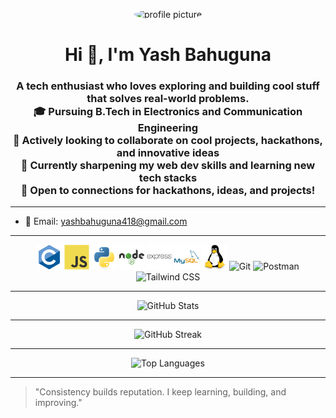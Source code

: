 <p align="center">
  <img src="https://i.pinimg.com/originals/7c/d7/2d/7cd72df765ac4f50767325c7c6564058.jpg" alt="profile picture" width="180" style="border-radius: 50%;" />
</p>

<h1 align="center">Hi 👋, I'm Yash Bahuguna</h1>

<h3 align="center">
A tech enthusiast who loves exploring and building cool stuff that solves real-world problems.<br>
🎓 Pursuing B.Tech in Electronics and Communication Engineering<br>
🚀 Actively looking to collaborate on cool projects, hackathons, and innovative ideas<br>
🌱 Currently sharpening my web dev skills and learning new tech stacks<br>
🤝 Open to connections for hackathons, ideas, and projects!
</h3>

---



- 📧 Email: [yashbahuguna418@gmail.com](mailto:yashbahuguna418@gmail.com)

---

<p align="center">
  <img src="https://raw.githubusercontent.com/devicons/devicon/master/icons/c/c-original.svg" alt="C" width="40" height="40"/>
  <img src="https://raw.githubusercontent.com/devicons/devicon/master/icons/javascript/javascript-original.svg" alt="JavaScript" width="40" height="40"/>
  <img src="https://raw.githubusercontent.com/devicons/devicon/master/icons/python/python-original.svg" alt="Python" width="40" height="40"/>
  <img src="https://raw.githubusercontent.com/devicons/devicon/master/icons/nodejs/nodejs-original-wordmark.svg" alt="Node.js" width="40" height="40"/>
  <img src="https://raw.githubusercontent.com/devicons/devicon/master/icons/express/express-original-wordmark.svg" alt="Express" width="40" height="40"/>
  <img src="https://raw.githubusercontent.com/devicons/devicon/master/icons/mysql/mysql-original-wordmark.svg" alt="MySQL" width="40" height="40"/>
  <img src="https://raw.githubusercontent.com/devicons/devicon/master/icons/linux/linux-original.svg" alt="Linux" width="40" height="40"/>
  <img src="https://www.vectorlogo.zone/logos/git-scm/git-scm-icon.svg" alt="Git" width="40" height="40"/>
  <img src="https://www.vectorlogo.zone/logos/getpostman/getpostman-icon.svg" alt="Postman" width="40" height="40"/>
  <img src="https://www.vectorlogo.zone/logos/tailwindcss/tailwindcss-icon.svg" alt="Tailwind CSS" width="40" height="40"/>
</p>

---



<p align="center">
  <img src="https://github-readme-stats.vercel.app/api?username=yashbhu&show_icons=true&theme=default" alt="GitHub Stats" />
</p>

---



<p align="center">
  <img src="https://github-readme-streak-stats.herokuapp.com?user=yashbhu&theme=default&hide_border=false" alt="GitHub Streak" />
</p>

---


<p align="center">
  <img src="https://github-readme-stats.vercel.app/api/top-langs/?username=yashbhu&layout=compact&theme=default" alt="Top Languages" />
</p>

---


> "Consistency builds reputation. I keep learning, building, and improving."


